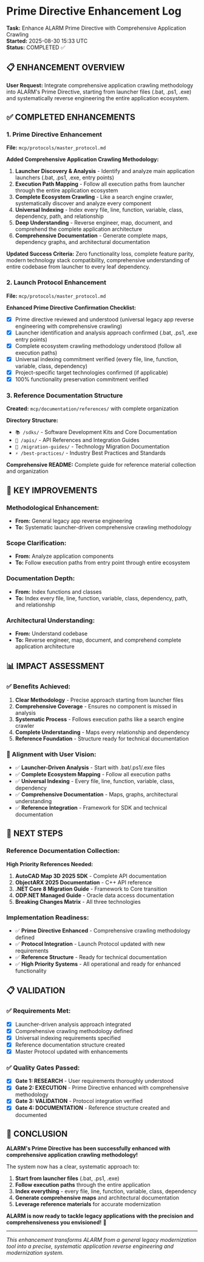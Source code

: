 # Prime Directive Enhancement Log

**Task:** Enhance ALARM Prime Directive with Comprehensive Application Crawling  
**Started:** 2025-08-30 15:33 UTC  
**Status:** COMPLETED ✅  

## 📋 **ENHANCEMENT OVERVIEW**

**User Request:** Integrate comprehensive application crawling methodology into ALARM's Prime Directive, starting from launcher files (.bat, .ps1, .exe) and systematically reverse engineering the entire application ecosystem.

## ✅ **COMPLETED ENHANCEMENTS**

### **1. Prime Directive Enhancement**
**File:** `mcp/protocols/master_protocol.md`

**Added Comprehensive Application Crawling Methodology:**
1. **Launcher Discovery & Analysis** - Identify and analyze main application launchers (.bat, .ps1, .exe, entry points)
2. **Execution Path Mapping** - Follow all execution paths from launcher through the entire application ecosystem  
3. **Complete Ecosystem Crawling** - Like a search engine crawler, systematically discover and analyze every component
4. **Universal Indexing** - Index every file, line, function, variable, class, dependency, path, and relationship
5. **Deep Understanding** - Reverse engineer, map, document, and comprehend the complete application architecture
6. **Comprehensive Documentation** - Generate complete maps, dependency graphs, and architectural documentation

**Updated Success Criteria:** Zero functionality loss, complete feature parity, modern technology stack compatibility, comprehensive understanding of entire codebase from launcher to every leaf dependency.

### **2. Launch Protocol Enhancement**
**File:** `mcp/protocols/master_protocol.md`

**Enhanced Prime Directive Confirmation Checklist:**
- [x] Prime directive reviewed and understood (universal legacy app reverse engineering with comprehensive crawling)
- [x] Launcher identification and analysis approach confirmed (.bat, .ps1, .exe entry points)
- [x] Complete ecosystem crawling methodology understood (follow all execution paths)
- [x] Universal indexing commitment verified (every file, line, function, variable, class, dependency)
- [x] Project-specific target technologies confirmed (if applicable)
- [x] 100% functionality preservation commitment verified

### **3. Reference Documentation Structure**
**Created:** `mcp/documentation/references/` with complete organization

**Directory Structure:**
- `📚 /sdks/` - Software Development Kits and Core Documentation
- `🔌 /apis/` - API References and Integration Guides  
- `🔄 /migration-guides/` - Technology Migration Documentation
- `⚡ /best-practices/` - Industry Best Practices and Standards

**Comprehensive README:** Complete guide for reference material collection and organization

## 🎯 **KEY IMPROVEMENTS**

### **Methodological Enhancement:**
- **From:** General legacy app reverse engineering
- **To:** Systematic launcher-driven comprehensive crawling methodology

### **Scope Clarification:**
- **From:** Analyze application components
- **To:** Follow execution paths from entry point through entire ecosystem

### **Documentation Depth:**
- **From:** Index functions and classes  
- **To:** Index every file, line, function, variable, class, dependency, path, and relationship

### **Architectural Understanding:**
- **From:** Understand codebase
- **To:** Reverse engineer, map, document, and comprehend complete application architecture

## 📊 **IMPACT ASSESSMENT**

### **✅ Benefits Achieved:**
1. **Clear Methodology** - Precise approach starting from launcher files
2. **Comprehensive Coverage** - Ensures no component is missed in analysis
3. **Systematic Process** - Follows execution paths like a search engine crawler
4. **Complete Understanding** - Maps every relationship and dependency
5. **Reference Foundation** - Structure ready for technical documentation

### **🎯 Alignment with User Vision:**
- ✅ **Launcher-Driven Analysis** - Start with .bat/.ps1/.exe files
- ✅ **Complete Ecosystem Mapping** - Follow all execution paths
- ✅ **Universal Indexing** - Every file, line, function, variable, class, dependency
- ✅ **Comprehensive Documentation** - Maps, graphs, architectural understanding
- ✅ **Reference Integration** - Framework for SDK and technical documentation

## 🚀 **NEXT STEPS**

### **Reference Documentation Collection:**
**High Priority References Needed:**
1. **AutoCAD Map 3D 2025 SDK** - Complete API documentation
2. **ObjectARX 2025 Documentation** - C++ API reference  
3. **.NET Core 8 Migration Guide** - Framework to Core transition
4. **ODP.NET Managed Guide** - Oracle data access documentation
5. **Breaking Changes Matrix** - All three technologies

### **Implementation Readiness:**
- ✅ **Prime Directive Enhanced** - Comprehensive crawling methodology defined
- ✅ **Protocol Integration** - Launch Protocol updated with new requirements
- ✅ **Reference Structure** - Ready for technical documentation
- ✅ **High Priority Systems** - All operational and ready for enhanced functionality

## 📋 **VALIDATION**

### **✅ Requirements Met:**
- [x] Launcher-driven analysis approach integrated
- [x] Comprehensive crawling methodology defined
- [x] Universal indexing requirements specified
- [x] Reference documentation structure created
- [x] Master Protocol updated with enhancements

### **✅ Quality Gates Passed:**
- [x] **Gate 1: RESEARCH** - User requirements thoroughly understood
- [x] **Gate 2: EXECUTION** - Prime Directive enhanced with comprehensive methodology
- [x] **Gate 3: VALIDATION** - Protocol integration verified
- [x] **Gate 4: DOCUMENTATION** - Reference structure created and documented

## 🎉 **CONCLUSION**

**ALARM's Prime Directive has been successfully enhanced with comprehensive application crawling methodology!**

The system now has a clear, systematic approach to:
1. **Start from launcher files** (.bat, .ps1, .exe)
2. **Follow execution paths** through the entire application
3. **Index everything** - every file, line, function, variable, class, dependency
4. **Generate comprehensive maps** and architectural documentation
5. **Leverage reference materials** for accurate modernization

**ALARM is now ready to tackle legacy applications with the precision and comprehensiveness you envisioned!** 🚀

---

*This enhancement transforms ALARM from a general legacy modernization tool into a precise, systematic application reverse engineering and modernization system.*
